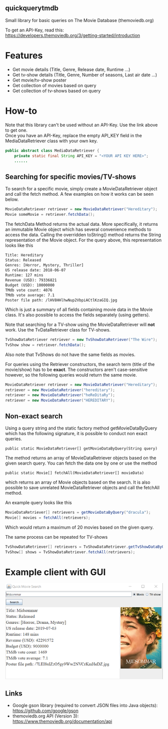 ## quickquerytmdb
Small library for basic queries on The Movie Database (themoviedb.org)

To get an API-Key, read this:  
https://developers.themoviedb.org/3/getting-started/introduction
# Features
- Get movie details (Title, Genre, Release date, Runtime ...)
- Get tv-show details (Title, Genre, Number of seasons, Last air date ...)
- Get movie/tv-show poster
- Get collection of movies based on query
- Get collection of tv-shows based on query

# How-to
Note that this library can't be used without an API-Key. Use the link above to get one.  
Once you have an API-Key, replace the empty API_KEY field in the MediaDataRetriever class with your own key.

```java
public abstract class MediaDataRetriever {
    private static final String API_KEY = "<YOUR API KEY HERE>";
    ......
```
## Searching for specific movies/TV-shows

To search for a specific movie, simply create a MovieDataRetriever object and call the fetch method. A few examples on how it works can be seen below.  

```Java
MovieDataRetriever retriever = new MovieDataRetriever("Hereditary");
Movie someMovie = retriever.fetchData();
```

The fetchData Method returns the actual data. More specifically, it returns an immutable Movie object which has several convenience methods to access the data. Calling the overridden toString() method returns the String representation of the Movie object. For the query above, this representation looks like this

```
Title: Hereditary
Status: Released
Genres: [Horror, Mystery, Thriller]
US release date: 2018-06-07
Runtime: 127 mins
Revenue (USD): 79336821
Budget (USD): 10000000
TMdb vote count: 4076
TMdb vote average: 7.1
Poster file path: /lHV8HHlhwNup2VbpiACtlKzaGIQ.jpg
```

Which is just a summary of all fields containing movie data in the Movie class. It's also possible to access the fields separately (using getters).

Note that searching for a TV-show using the MovieDataRetriever will **not** work. Use the TvDataRetriever class for TV-shows.

```java
TvShowDataRetriever retriever = new TvShowDataRetriever("The Wire");
TvShow show = retriever.fetchData();
```

Also note that TvShows do not have the same fields as movies. 

For queries using the Retriever constructors, the search term (title of the movie/show) has to be **exact**. The constructors aren't case-sensitive however, so the following queries would return the same movie.

```java
MovieDataRetriever retriever = new MovieDataRetriever("Hereditary");
retriever = new MovieDataRetriever("hereditary");
retriever = new MovieDataRetriever("heReDitaRy");
retriever = new MovieDataRetriever("HEREDITARY");
```

## Non-exact search

Using a query string and the static factory method getMovieDataByQuery which has the following signature, it is possible to conduct non exact queries.
```
public static MovieDataRetriever[] getMovieDataByQuery(String query)
```

The method returns an array of MovieDataRetriever objects based on the given search query. You can fetch the data one by one or use the method
```
public static Movie[] fetchAll(MovieDataRetriever[] movieData)
```
which returns an array of Movie objects based on the search. It is also possible to save unrelated MovieDataRetriever objects and call the fetchAll method.

An example query looks like this
```java
MovieDataRetriever[] retrievers = getMovieDataByQuery("dracula");
Movie[] movies = fetchAll(retrievers);
```

Which would return a maximum of 20 movies based on the given query. 

The same process can be repeated for TV-shows

```java
TvShowDataRetriever[] retrievers = TvShowDataRetriever.getTvShowDataByQuery("walking dead");
TvShow[] shows = TvShowDataRetriever.fetchAll(retrievers);
```

# Example client with GUI    
![moviequery](screenshots/movieexample.png)  

## Links
- Google gson library (required to convert JSON files into Java objects): https://github.com/google/gson
- themoviedb.org API (Version 3): https://www.themoviedb.org/documentation/api
